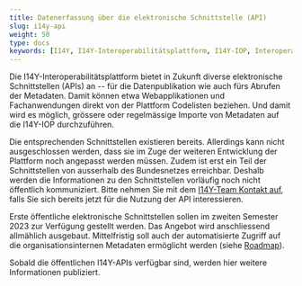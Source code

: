 ```yaml
---
title: Datenerfassung über die elektronische Schnittstelle (API)
slug: i14y-api
weight: 50
type: docs
keywords: [I14Y, I14Y-Interoperabilitätsplattform, I14Y-IOP, Interoperabilität, API, elektronische Schnittstelle, automatisiert, Endpunkte, Swagger, Schweiz]
---
```


Die I14Y-Interoperabilitätsplattform bietet in Zukunft diverse elektronische Schnittstellen (APIs) an -- für die Datenpublikation wie auch fürs Abrufen der Metadaten. Damit können etwa Webapplikationen und Fachanwendungen direkt von der Plattform Codelisten beziehen. Und damit wird es möglich, grössere oder regelmässige Importe von Metadaten auf die I14Y-IOP durchzuführen. 

Die entsprechenden Schnittstellen existieren bereits. Allerdings kann nicht ausgeschlossen werden, dass sie im Zuge der weiteren Entwicklung der Plattform noch angepasst werden müssen. Zudem ist erst ein Teil der Schnittstellen von ausserhalb des Bundesnetzes erreichbar. Deshalb werden die Informationen zu den Schnittstellen vorläufig noch nicht öffentlich kommuniziert. Bitte nehmen Sie mit dem [I14Y-Team Kontakt auf](mailto:i14y@bfs.admin.ch), falls Sie sich bereits jetzt für die Nutzung der API interessieren. 

Erste öffentliche elektronische Schnittstellen sollen im zweiten Semester 2023 zur Verfügung gestellt werden. Das Angebot wird anschliessend allmählich ausgebaut. Mittelfristig soll auch der automatisierte Zugriff auf die organisationsinternen Metadaten ermöglicht werden (siehe [Roadmap](/handbook/de/2_rollen_prozesse/roadmap)). 

Sobald die öffentlichen I14Y-APIs verfügbar sind, werden hier weitere Informationen publiziert. 
